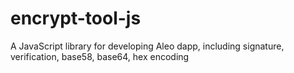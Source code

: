 # encrypt-tool-js

A JavaScript library for developing Aleo dapp, including signature, verification, base58, base64, hex encoding
